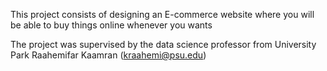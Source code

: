 This project consists of designing an E-commerce website where you will be able to buy things online whenever you wants

The project was supervised by the data science professor from University Park Raahemifar Kaamran (kraahemi@psu.edu)
